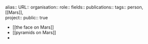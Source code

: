 alias::
URL::
organisation::
role::
fields::
publications:: 
tags:: person, [[Mars]],  
project::
public:: true

- [[the face on Mars]]
- [[pyramids on Mars]]
-